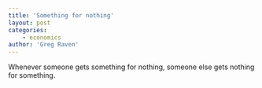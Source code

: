 ```yaml
---
title: 'Something for nothing'
layout: post
categories:
    - economics
author: 'Greg Raven'
---
```


Whenever someone gets something for nothing, someone else gets nothing for something.